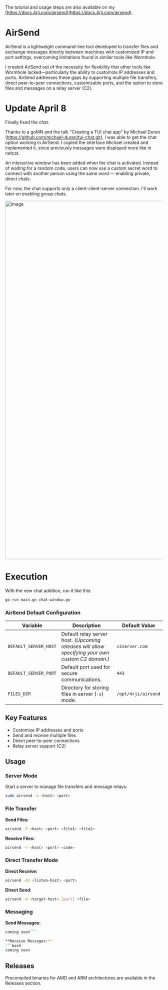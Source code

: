 The tutorial and usage steps are also available on my [https://docs.4rji.com/airsend](https://docs.4rji.com/airsend).


# AirSend

AirSend is a lightweight command-line tool developed to transfer files and exchange messages directly between machines with customized IP and port settings, overcoming limitations found in similar tools like Wormhole.

I created AirSend out of the necessity for flexibility that other tools like Wormhole lacked—particularly the ability to customize IP addresses and ports. AirSend addresses these gaps by supporting multiple file transfers, direct peer-to-peer connections, customizable ports, and the option to store files and messages on a relay server (C2).


# Update April 8

Finally fixed the chat.

Thanks to a goMN and the talk "Creating a TUI chat app" by Michael Duren (https://github.com/michael-duren/tui-chat.git), I was able to get the chat option working in AirSend. I copied the interface Michael created and implemented it, since previously messages were displayed more like in netcat.


An interactive window has been added when the chat is activated. Instead of waiting for a random code, users can now use a custom secret word to connect with another person using the same word — enabling private, direct chats.


For now, the chat supports only a client-client-server connection. I’ll work later on enabling group chats.


<img width="1147" alt="Image" src="https://github.com/user-attachments/assets/5c7b3ecf-3862-44a2-80a3-d2418c1e9630" />




# Execution

With the new chat addition, run it like this:

```bash
go run main.go chat-window.go


```





### AirSend Default Configuration

| Variable               | Description                                             | Default Value            |
|------------------------|---------------------------------------------------------|--------------------------|
| `DEFAULT_SERVER_HOST`  | Default relay server host. *(Upcoming releases will allow specifying your own custom C2 domain.)* | `c2server.com`           |
| `DEFAULT_SERVER_PORT`  | Default port used for secure communications.            | `443`                    |
| `FILES_DIR`            | Directory for storing files in server (`-s`) mode.      | `/opt/4rji/airsend`      |



## Key Features

- Customize IP addresses and ports
- Send and receive multiple files
- Direct peer-to-peer connections
- Relay server support (C2)

## Usage

### Server Mode
Start a server to manage file transfers and message relays:
```bash
sudo airsend -s <host> <port>
```

### File Transfer
**Send Files:**
```bash
airsend -f <host> <port> <file1> <file2>
```

**Receive Files:**
```bash
airsend -r <host> <port> <code>
```


### Direct Transfer Mode

**Direct Receive:**
```bash
airsend -ds <listen-host> <port>
```



**Direct Send:**
```bash
airsend -d <target-host> [port] <file>
```



### Messaging
**Send Messages:**
```bash
coming soon```

**Receive Messages:**
```bash
coming soon
```


## Releases

Precompiled binaries for AMD and ARM architectures are available in the Releases section.
